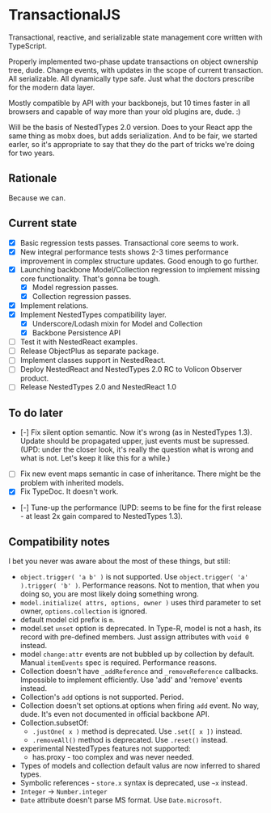# TransactionalJS

Transactional, reactive, and serializable state management core written with TypeScript.

Properly implemented two-phase update transactions on object ownership tree, dude. Change events, with updates in the scope of current transaction. All serializable. All dynamically type safe. Just what the doctors prescribe for the modern data layer.

Mostly compatible by API with your backbonejs, but 10 times faster in all browsers and capable of way more than your old plugins are, dude. :) 

Will be the basis of NestedTypes 2.0 version. Does to your React app the same thing as mobx does, but adds serialization. And to be fair, we started earler, so it's appropriate to say that they do the part of tricks we're doing for two years.

## Rationale

Because we can.

## Current state

- [x] Basic regression tests passes. Transactional core seems to work.
- [x] New integral performance tests shows 2-3 times performance improvement in complex structure updates. Good enough to go further.
- [x] Launching backbone Model/Collection regression to implement missing core functionality. That's gonna be tough.
    - [x] Model regression passes.
    - [x] Collection regression passes.
- [x] Implement relations.
- [x] Implement NestedTypes compatibility layer.
    - [x] Underscore/Lodash mixin for Model and Collection
    - [x] Backbone Persistence API
- [ ] Test it with NestedReact examples.
- [ ] Release ObjectPlus as separate package.
- [ ] Implement classes support in NestedReact.
- [ ] Deploy NestedReact and NestedTypes 2.0 RC to Volicon Observer product.
- [ ] Release NestedTypes 2.0 and NestedReact 1.0

## To do later

- [-] Fix silent option semantic. Now it's wrong (as in NestedTypes 1.3). Update should be propagated upper, just events must be supressed. (UPD: under the closer look, it's really the question what is wrong and what is not. Let's keep it like this for a while.)
- [ ] Fix new event maps semantic in case of inheritance. There might be the problem with inherited models.
- [x] Fix TypeDoc. It doesn't work.
- [-] Tune-up the performance (UPD: seems to be fine for the first release - at least 2x gain compared to NestedTypes 1.3).  

## Compatibility notes

I bet you never was aware about the most of these things, but still:

- `object.trigger( 'a b' )` is not supported. Use `object.trigger( 'a' ).trigger( 'b' )`. Performance reasons. Not to mention, that when you doing so, you are most likely doing something wrong.
- `model.initialize( attrs, options, owner )` uses third parameter to set owner, `options.collection` is ignored.
- default model cid prefix is `m`.
- model.set `unset` option is deprecated. In Type-R, model is not a hash, its record with pre-defined members. Just assign attributes with `void 0` instead.
- model `change:attr` events are not bubbled up by collection by default. Manual `itemEvents` spec is required. Performance reasons.
- Collection doesn't have `_addReference` and `_removeReference` callbacks. Impossible to implement efficiently. Use 'add' and 'remove' events instead.
- Collection's `add` options is not supported. Period.
- Collection doesn't set options.at options when firing `add` event. No way, dude. It's even not documented in official backbone API.
- Collection.subsetOf:
    - `.justOne( x )` method is deprecated. Use `.set([ x ])` instead.
    - `.removeAll()` method is deprecated. Use `.reset()` instead.
- experimental NestedTypes features not supported:
    - has.proxy - too complex and was never needed.
- Types of models and collection default valus are now inferred to shared types.
- Symbolic references - `store.x` syntax is deprecated, use `~x` instead.
- `Integer` -> `Number.integer`
- `Date` attribute doesn't parse MS format. Use `Date.microsoft`.
